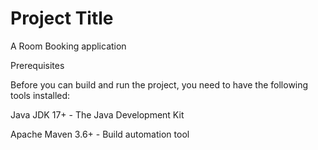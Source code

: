 
# Project Title

A Room Booking application

Prerequisites

Before you can build and run the project, you need to have the following tools installed:

Java JDK 17+ - The Java Development Kit

Apache Maven 3.6+ - Build automation tool

